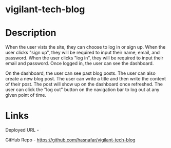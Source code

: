 # vigilant-tech-blog

# Description
When the user vists the site, they can choose to log in or sign up. When the user clicks "sign up", they will be required to input their name, email, and password. When the user clicks "log in", they will be required to input their email and password.
Once logged in, the user can see the dashboard.

On the dashboard, the user can see past blog posts. The user can also create a new blog post. The user can write a title and then write the content of their post. The post will show up on the dashboard once refreshed. The user can click the "log out" button on the navigation bar to log out at any given point of time.

# Links

Deployed URL - 

GitHub Repo - https://github.com/hasnafar/vigilant-tech-blog